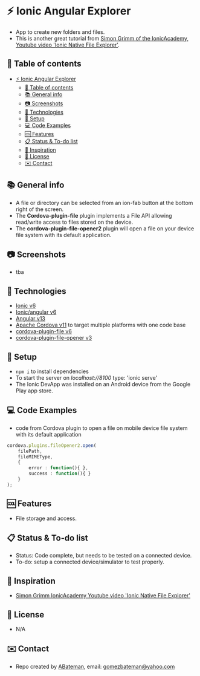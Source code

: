 # :zap: Ionic Angular Explorer

* App to create new folders and files. 
* This is another great tutorial from [Simon Grimm of the IonicAcademy, Youtube video 'Ionic Native File Explorer'](https://www.youtube.com/watch?v=pDqG3iYDdM0&t=141s).

## :page_facing_up: Table of contents

* [:zap: Ionic Angular Explorer](#zap-ionic-angular-explorer)
  * [:page_facing_up: Table of contents](#page_facing_up-table-of-contents)
  * [:books: General info](#books-general-info)
  * [:camera: Screenshots](#camera-screenshots)
  * [:signal_strength: Technologies](#signal_strength-technologies)
  * [:floppy_disk: Setup](#floppy_disk-setup)
  * [:computer: Code Examples](#computer-code-examples)
  * [:cool: Features](#cool-features)
  * [:clipboard: Status & To-do list](#clipboard-status--to-do-list)
  * [:clap: Inspiration](#clap-inspiration)
  * [:file_folder: License](#file_folder-license)
  * [:envelope: Contact](#envelope-contact)

## :books: General info

* A file or directory can be selected from an ion-fab button at the bottom right of the screen.
* The **Cordova-plugin-file** plugin implements a File API allowing read/write access to files stored on the device.
* The **cordova-plugin-file-opener2** plugin will open a file on your device file system with its default application.

## :camera: Screenshots

* tba

## :signal_strength: Technologies

* [Ionic v6](https://ionicframework.com/)
* [Ionic/angular v6](https://ionicframework.com/)
* [Angular v13](https://angular.io/)
* [Apache Cordova v11](https://cordova.apache.org/) to target multiple platforms with one code base
* [cordova-plugin-file v6](https://cordova.apache.org/docs/en/latest/reference/cordova-plugin-file/)
* [cordova-plugin-file-opener v3](https://www.npmjs.com/package/cordova-plugin-file-opener2)

## :floppy_disk: Setup

* `npm i` to install dependencies
* To start the server on _localhost://8100_ type: 'ionic serve'
* The Ionic DevApp was installed on an Android device from the Google Play app store.

## :computer: Code Examples

* code from Cordova plugin to open a file on mobile device file system with its default application

```typescript
cordova.plugins.fileOpener2.open(
    filePath,
    fileMIMEType,
    {
        error : function(){ },
        success : function(){ }
    }
);
```

## :cool: Features

* File storage and access.

## :clipboard: Status & To-do list

* Status: Code complete, but needs to be tested on a connected device.
* To-do: setup a connected device/simulator to test properly.

## :clap: Inspiration

* [Simon Grimm IonicAcademy Youtube video 'Ionic Native File Explorer'](https://www.youtube.com/watch?v=pDqG3iYDdM0&t=141s)

## :file_folder: License

* N/A

## :envelope: Contact

* Repo created by [ABateman](https://github.com/AndrewJBateman), email: gomezbateman@yahoo.com
